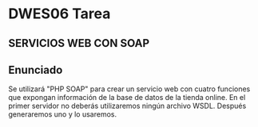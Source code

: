 # DWES06 Tarea

## SERVICIOS WEB CON SOAP

## Enunciado

Se utilizará "PHP SOAP" para crear un servicio web con cuatro funciones que expongan información de la base de datos de la tienda online. En el primer servidor no deberás utilizaremos ningún archivo WSDL. Después generaremos uno y lo usaremos.